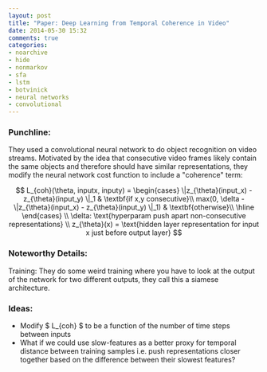 ```yaml
---
layout: post
title: "Paper: Deep Learning from Temporal Coherence in Video"
date: 2014-05-30 15:32
comments: true
categories: 
- noarchive 
- hide 
- nonmarkov
- sfa
- lstm
- botvinick
- neural networks
- convolutional
---
```


### Punchline:  
    
They used a convolutional neural network to do object recognition on video streams.  Motivated by the idea that consecutive video frames likely contain the same objects and therefore should have similar representations, they modify the neural network cost function to include a "coherence" term:  
  
$$ L_{coh}(\theta, inputx, inputy) = \begin{cases}
		  \|z_{\theta}(input_x) - z_{\theta}(input_y) \|_1  & \textbf{if x,y consecutive}\\
		  max(0, \delta - \|z_{\theta}(input_x) - z_{\theta}(input_y) \|_1)   & \textbf{otherwise}\\
\hline
\end{cases}  \\
\delta: \text{hyperparam push apart non-consecutive representations} \\
z_{\theta}(x) = \text{hidden layer representation for input x just before output layer} $$ 

### Noteworthy Details:
Training: They do some weird training where you have to look at the output of the network for two different outputs, they call this a siamese architecture.

### Ideas: 
- Modify $ L_{coh} $ to be a function of the number of time steps between inputs  
- What if we could use slow-features as a better proxy for temporal distance between training samples i.e. push representations closer together based on the difference between their slowest features?


